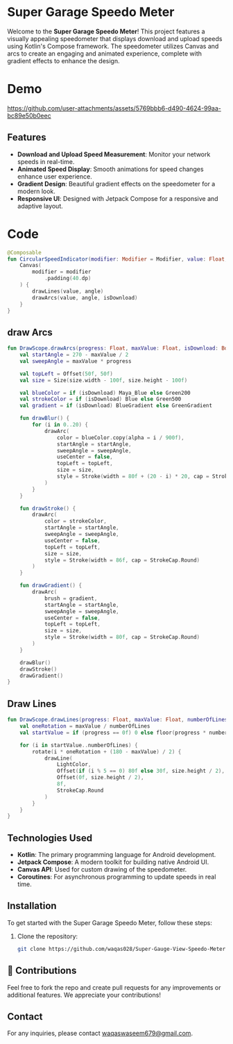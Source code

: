 # Super Garage Speedo Meter

Welcome to the **Super Garage Speedo Meter**! This project features a visually appealing speedometer that displays download and upload speeds using Kotlin's Compose framework. The speedometer utilizes Canvas and arcs to create an engaging and animated experience, complete with gradient effects to enhance the design.

# Demo

https://github.com/user-attachments/assets/5769bbb6-d490-4624-99aa-bc89e50b0eec

## Features

- **Download and Upload Speed Measurement**: Monitor your network speeds in real-time.
- **Animated Speed Display**: Smooth animations for speed changes enhance user experience.
- **Gradient Design**: Beautiful gradient effects on the speedometer for a modern look.
- **Responsive UI**: Designed with Jetpack Compose for a responsive and adaptive layout.

# Code
```kotlin
@Composable
fun CircularSpeedIndicator(modifier: Modifier = Modifier, value: Float, angle: Float, isDownload: Boolean) {
    Canvas(
        modifier = modifier
            .padding(40.dp)
    ) {
        drawLines(value, angle)
        drawArcs(value, angle, isDownload)
    }
}
```

## draw Arcs
```kotlin
fun DrawScope.drawArcs(progress: Float, maxValue: Float, isDownload: Boolean) {
    val startAngle = 270 - maxValue / 2
    val sweepAngle = maxValue * progress

    val topLeft = Offset(50f, 50f)
    val size = Size(size.width - 100f, size.height - 100f)

    val blueColor = if (isDownload) Maya_Blue else Green200
    val strokeColor = if (isDownload) Blue else Green500
    val gradient = if (isDownload) BlueGradient else GreenGradient

    fun drawBlur() {
        for (i in 0..20) {
            drawArc(
                color = blueColor.copy(alpha = i / 900f),
                startAngle = startAngle,
                sweepAngle = sweepAngle,
                useCenter = false,
                topLeft = topLeft,
                size = size,
                style = Stroke(width = 80f + (20 - i) * 20, cap = StrokeCap.Round)
            )
        }
    }

    fun drawStroke() {
        drawArc(
            color = strokeColor,
            startAngle = startAngle,
            sweepAngle = sweepAngle,
            useCenter = false,
            topLeft = topLeft,
            size = size,
            style = Stroke(width = 86f, cap = StrokeCap.Round)
        )
    }

    fun drawGradient() {
        drawArc(
            brush = gradient,
            startAngle = startAngle,
            sweepAngle = sweepAngle,
            useCenter = false,
            topLeft = topLeft,
            size = size,
            style = Stroke(width = 80f, cap = StrokeCap.Round)
        )
    }

    drawBlur()
    drawStroke()
    drawGradient()
}
```

## Draw Lines
```kotlin
fun DrawScope.drawLines(progress: Float, maxValue: Float, numberOfLines: Int = 40) {
    val oneRotation = maxValue / numberOfLines
    val startValue = if (progress == 0f) 0 else floor(progress * numberOfLines).toInt() + 1

    for (i in startValue..numberOfLines) {
        rotate(i * oneRotation + (180 - maxValue) / 2) {
            drawLine(
                LightColor,
                Offset(if (i % 5 == 0) 80f else 30f, size.height / 2),
                Offset(0f, size.height / 2),
                8f,
                StrokeCap.Round
            )
        }
    }
}
```

## Technologies Used

- **Kotlin**: The primary programming language for Android development.
- **Jetpack Compose**: A modern toolkit for building native Android UI.
- **Canvas API**: Used for custom drawing of the speedometer.
- **Coroutines**: For asynchronous programming to update speeds in real time.

## Installation

To get started with the Super Garage Speedo Meter, follow these steps:

1. Clone the repository:

   ```bash
   git clone https://github.com/waqas028/Super-Gauge-View-Speedo-Meter

## 🙌 Contributions
Feel free to fork the repo and create pull requests for any improvements or additional features. We appreciate your contributions!

## Contact

For any inquiries, please contact waqaswaseem679@gmail.com.
